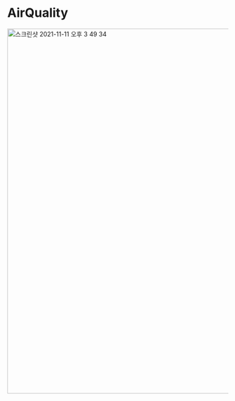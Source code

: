 # AirQuality
 <img width="833" alt="스크린샷 2021-11-11 오후 3 49 34" src="https://user-images.githubusercontent.com/73145656/141251329-153cd06c-1c72-40ef-a9c5-0a221a831613.png">
